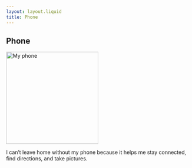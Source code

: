 ```yaml
---
layout: layout.liquid
title: Phone
---
```


<h2>Phone</h2>
<img src="/images/phone.png" alt="My phone" width="250">
<p>I can’t leave home without my phone because it helps me stay connected, find directions, and take pictures.</p>